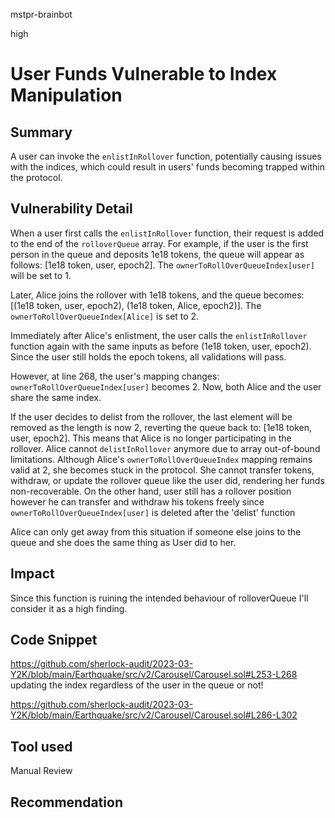 mstpr-brainbot

high

# User Funds Vulnerable to Index Manipulation

## Summary
A user can invoke the `enlistInRollover` function, potentially causing issues with the indices, which could result in users' funds becoming trapped within the protocol.
## Vulnerability Detail
When a user first calls the `enlistInRollover` function, their request is added to the end of the `rolloverQueue` array. For example, if the user is the first person in the queue and deposits 1e18 tokens, the queue will appear as follows: [1e18 token, user, epoch2]. The `ownerToRollOverQueueIndex[user]` will be set to 1.

Later, Alice joins the rollover with 1e18 tokens, and the queue becomes: [(1e18 token, user, epoch2), (1e18 token, Alice, epoch2)]. The `ownerToRollOverQueueIndex[Alice]` is set to 2.

Immediately after Alice's enlistment, the user calls the `enlistInRollover` function again with the same inputs as before (1e18 token, user, epoch2). Since the user still holds the epoch tokens, all validations will pass.

However, at line 268, the user's mapping changes: `ownerToRollOverQueueIndex[user]` becomes 2. Now, both Alice and the user share the same index.

If the user decides to delist from the rollover, the last element will be removed as the length is now 2, reverting the queue back to: [1e18 token, user, epoch2]. This means that Alice is no longer participating in the rollover. Alice cannot `delistInRollover` anymore due to array out-of-bound limitations. Although Alice's `ownerToRollOverQueueIndex` mapping remains valid at 2, she becomes stuck in the protocol. She cannot transfer tokens, withdraw, or update the rollover queue like the user did, rendering her funds non-recoverable. On the other hand, user still has a rollover position however he can transfer and withdraw his tokens freely since  `ownerToRollOverQueueIndex[user]` is deleted after the 'delist' function

Alice can only get away from this situation if someone else joins to the queue and she does the same thing as User did to her. 
## Impact
Since this function is ruining the intended behaviour of rolloverQueue I'll consider it as a high finding.
## Code Snippet
https://github.com/sherlock-audit/2023-03-Y2K/blob/main/Earthquake/src/v2/Carousel/Carousel.sol#L253-L268
updating the index regardless of the user in the queue or not!


https://github.com/sherlock-audit/2023-03-Y2K/blob/main/Earthquake/src/v2/Carousel/Carousel.sol#L286-L302


## Tool used

Manual Review

## Recommendation
